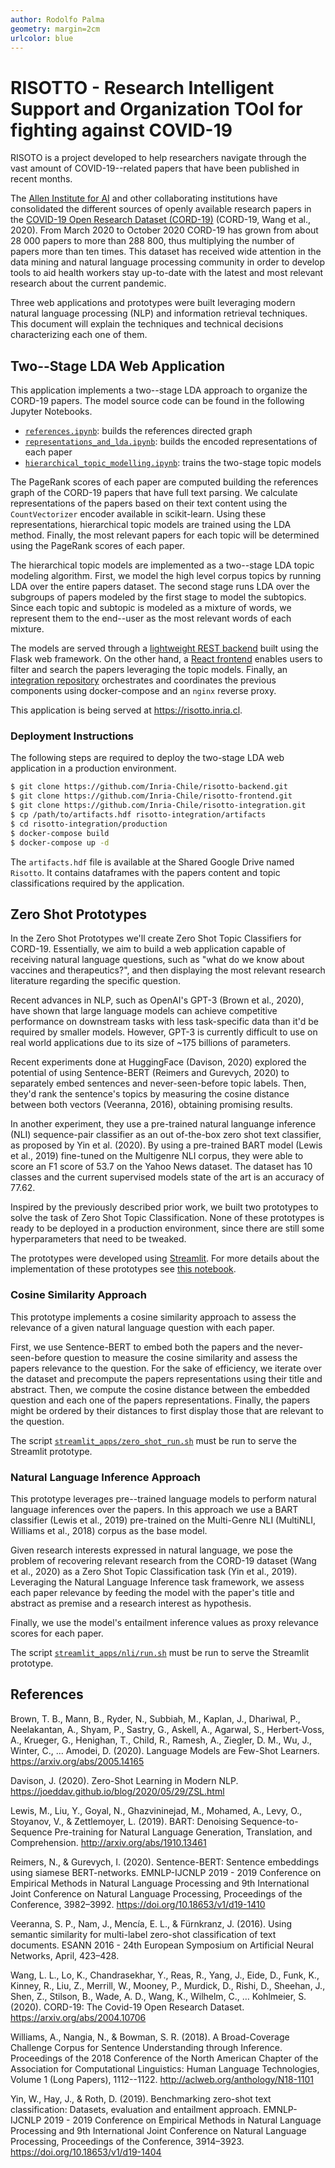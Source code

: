 ```yaml
---
author: Rodolfo Palma
geometry: margin=2cm
urlcolor: blue
---
```


# RISOTTO - Research Intelligent Support and Organization TOol for fighting against COVID-19

RISOTO is a project developed to help researchers navigate through the vast amount of COVID-19--related papers that have been published in recent months.

The [Allen Institute for AI](https://allenai.org/) and other collaborating institutions have consolidated the different sources of openly available research papers in the [COVID-19 Open Research Dataset (CORD-19)](https://www.semanticscholar.org/cord19) (CORD-19, Wang et al., 2020).
From March 2020 to October 2020 CORD-19 has grown from about 28 000 papers to more than 288 800, thus multiplying the number of papers more than ten times.
This dataset has received wide attention in the data mining and natural language processing community in order to develop tools to aid health workers stay up-to-date with the latest and most relevant research about the current pandemic.

Three web applications and prototypes were built leveraging modern natural language processing (NLP) and information retrieval techniques.
This document will explain the techniques and technical decisions characterizing each one of them.

## Two--Stage LDA Web Application

This application implements a two--stage LDA approach to organize the CORD-19 papers.
The model source code can be found in the following Jupyter Notebooks.

- [`references.ipynb`](https://github.com/Inria-Chile/risotto/blob/master/01_references.ipynb): builds the references directed graph
- [`representations_and_lda.ipynb`](https://github.com/Inria-Chile/risotto/blob/master/02_representations_and_lda.ipynb): builds the encoded representations of each paper
- [`hierarchical_topic_modelling.ipynb`](https://github.com/Inria-Chile/risotto/blob/master/03_hierarchical_topic_modelling.ipynb): trains the two-stage topic models

The PageRank scores of each paper are computed building the references graph of the CORD-19 papers that have full text parsing.
We calculate representations of the papers based on their text content using the `CountVectorizer` encoder available in scikit-learn.
Using these representations, hierarchical topic models are trained using the LDA method.
Finally, the most relevant papers for each topic will be determined using the PageRank scores of each paper.

The hierarchical topic models are implemented as a two--stage LDA topic modeling algorithm.
First, we model the high level corpus topics by running LDA over the entire papers dataset.
The second stage runs LDA over the subgroups of papers modeled by the first stage to model the subtopics.
Since each topic and subtopic is modeled as a mixture of words, we represent them to the end--user as the most relevant words of each mixture.


The models are served through a [lightweight REST backend](https://github.com/Inria-Chile/risotto-backend) built using the Flask web framework.
On the other hand, a [React frontend](https://github.com/Inria-Chile/risotto-frontend) enables users to filter and search the papers leveraging the topic models.
Finally, an [integration repository](https://github.com/Inria-Chile/risotto-integration) orchestrates and coordinates the previous components using docker-compose and an `nginx` reverse proxy.

This application is being served at https://risotto.inria.cl.

### Deployment Instructions

The following steps are required to deploy the two-stage LDA web application in a production environment.

```bash
$ git clone https://github.com/Inria-Chile/risotto-backend.git
$ git clone https://github.com/Inria-Chile/risotto-frontend.git
$ git clone https://github.com/Inria-Chile/risotto-integration.git
$ cp /path/to/artifacts.hdf risotto-integration/artifacts
$ cd risotto-integration/production
$ docker-compose build
$ docker-compose up -d
```

The `artifacts.hdf` file is available at the Shared Google Drive named `Risotto`.
It contains dataframes with the papers content and topic classifications required by the application.

## Zero Shot Prototypes

In the Zero Shot Prototypes we'll create Zero Shot Topic Classifiers for CORD-19.
Essentially, we aim to build a web application capable of receiving natural language questions, such as "what do we know about vaccines and therapeutics?", and then displaying the most relevant research literature regarding the specific question.

Recent advances in NLP, such as OpenAI's GPT-3 (Brown et al., 2020), have shown that large language models can achieve competitive performance on downstream tasks with less task-specific data than it'd be required by smaller models.
However, GPT-3 is currently difficult to use on real world applications due to its size of ~175 billions of parameters.

Recent experiments done at HuggingFace (Davison, 2020) explored the potential of using Sentence-BERT (Reimers and Gurevych, 2020) to separately embed sentences and never-seen-before topic labels.
Then, they'd rank the sentence's topics by measuring the cosine distance between both vectors (Veeranna, 2016), obtaining promising results.

In another experiment, they use a pre-trained natural languange inference (NLI) sequence-pair classifier as an out of-the-box zero shot text classifier, as proposed by Yin et al. (2020).
By using a pre-trained BART model (Lewis et al., 2019) fine-tuned on the Multigenre NLI corpus, they were able to score an F1 score of 53.7 on the Yahoo News dataset.
The dataset has 10 classes and the current supervised models state of the art is an accuracy of 77.62.

Inspired by the previously described prior work, we built two prototypes to solve the task of Zero Shot Topic Classification.
None of these prototypes is ready to be deployed in a production environment, since there are still some hyperparameters that need to be tweaked.

The prototypes were developed using [Streamlit](https://www.streamlit.io/).
For more details about the implementation of these prototypes see [this notebook](https://github.com/Inria-Chile/risotto/blob/master/07_ZeroShotTopicClassificationCORD19.ipynb).

### Cosine Similarity Approach

This prototype implements a cosine similarity approach to assess the relevance of a given natural language question with each paper.

First, we use Sentence-BERT to embed both the papers and the never-seen-before question to measure the cosine similarity and assess the papers relevance to the question.
For the sake of efficiency, we iterate over the dataset and precompute the papers representations using their title and abstract.
Then, we compute the cosine distance between the embedded question and each one of the papers representations.
Finally, the papers might be ordered by their distances to first display those that are relevant to the question.

The script [`streamlit_apps/zero_shot_run.sh`](https://github.com/Inria-Chile/risotto/blob/master/streamlit_apps/zero_shot_run.sh) must be run to serve the Streamlit prototype.

### Natural Language Inference Approach

This prototype leverages pre--trained language models to perform natural language inferences over the papers.
In this approach we use a BART classifier (Lewis et al., 2019) pre-trained on the Multi-Genre NLI (MultiNLI, Williams et al., 2018) corpus as the base model.

Given research interests expressed in natural language, we pose the problem of recovering relevant research from the CORD-19 dataset (Wang et al., 2020) as a Zero Shot Topic Classification task (Yin et al., 2019).
Leveraging the Natural Language Inference task framework, we assess each paper relevance by feeding the model with the paper's title and abstract as premise and a research interest as hypothesis.

Finally, we use the model's entailment inference values as proxy relevance scores for each paper.

The script [`streamlit_apps/nli/run.sh`](https://github.com/Inria-Chile/risotto/blob/master/streamlit_apps/nli/run.sh) must be run to serve the Streamlit prototype.

## References

Brown, T. B., Mann, B., Ryder, N., Subbiah, M., Kaplan, J., Dhariwal, P., Neelakantan, A., Shyam, P., Sastry, G., Askell, A., Agarwal, S., Herbert-Voss, A., Krueger, G., Henighan, T., Child, R., Ramesh, A., Ziegler, D. M., Wu, J., Winter, C., … Amodei, D. (2020). Language Models are Few-Shot Learners. https://arxiv.org/abs/2005.14165

Davison, J. (2020). Zero-Shot Learning in Modern NLP. https://joeddav.github.io/blog/2020/05/29/ZSL.html

Lewis, M., Liu, Y., Goyal, N., Ghazvininejad, M., Mohamed, A., Levy, O., Stoyanov, V., & Zettlemoyer, L. (2019). BART: Denoising Sequence-to-Sequence Pre-training for Natural Language Generation, Translation, and Comprehension. http://arxiv.org/abs/1910.13461

Reimers, N., & Gurevych, I. (2020). Sentence-BERT: Sentence embeddings using siamese BERT-networks. EMNLP-IJCNLP 2019 - 2019 Conference on Empirical Methods in Natural Language Processing and 9th International Joint Conference on Natural Language Processing, Proceedings of the Conference, 3982–3992. https://doi.org/10.18653/v1/d19-1410

Veeranna, S. P., Nam, J., Mencía, E. L., & Fürnkranz, J. (2016). Using semantic similarity for multi-label zero-shot classification of text documents. ESANN 2016 - 24th European Symposium on Artificial Neural Networks, April, 423–428.

Wang, L. L., Lo, K., Chandrasekhar, Y., Reas, R., Yang, J., Eide, D., Funk, K., Kinney, R., Liu, Z., Merrill, W., Mooney, P., Murdick, D., Rishi, D., Sheehan, J., Shen, Z., Stilson, B., Wade, A. D., Wang, K., Wilhelm, C., … Kohlmeier, S. (2020). CORD-19: The Covid-19 Open Research Dataset. https://arxiv.org/abs/2004.10706

Williams, A., Nangia, N., & Bowman, S. R. (2018). A Broad-Coverage Challenge Corpus for Sentence Understanding through Inference. Proceedings of the 2018 Conference of the North American Chapter of the Association for Computational Linguistics: Human Language Technologies, Volume 1 (Long Papers), 1112--1122. http://aclweb.org/anthology/N18-1101

Yin, W., Hay, J., & Roth, D. (2019). Benchmarking zero-shot text classification: Datasets, evaluation and entailment approach. EMNLP-IJCNLP 2019 - 2019 Conference on Empirical Methods in Natural Language Processing and 9th International Joint Conference on Natural Language Processing, Proceedings of the Conference, 3914–3923. https://doi.org/10.18653/v1/d19-1404